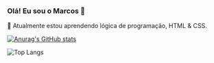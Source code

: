 ### Olá! Eu sou o Marcos 👋

🌱 Atualmente estou aprendendo lógica de programação, HTML & CSS.

<!--
**marcxsmacedo/marcxsmacedo** is a ✨ _special_ ✨ repository because its `README.md` (this file) appears on your GitHub profile.

Here are some ideas to get you started:

- 🔭 I’m currently working on ...
- 👯 I’m looking to collaborate on ...
- 🤔 I’m looking for help with ...
- 💬 Ask me about ...
- 📫 How to reach me: ...
- 😄 Pronouns: ...
- ⚡ Fun fact: ...
-->
  
[![Anurag's GitHub stats](https://github-readme-stats.vercel.app/api?username=marcxsmacedo&count_private=true&show_icons=true&theme=codeSTACKr)](https://github.com/anuraghazra/github-readme-stats)

![Top Langs](https://github-readme-stats.vercel.app/api/top-langs/?username=marcxsmacedo&layout=compact&show_icons=true&theme=codeSTACKr)
